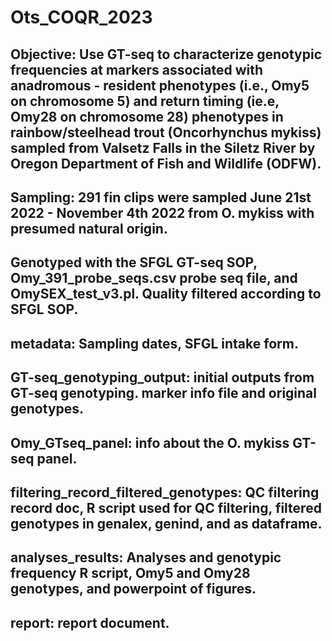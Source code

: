 # Ots_COQR_2023
## Objective: Use GT-seq to characterize genotypic frequencies at markers associated with anadromous - resident phenotypes (i.e., Omy5 on chromosome 5) and return timing (ie.e, Omy28 on chromosome 28) phenotypes in rainbow/steelhead trout (Oncorhynchus mykiss) sampled from Valsetz Falls in the Siletz River by Oregon Department of Fish and Wildlife (ODFW).
## Sampling: 291 fin clips were sampled June 21st 2022 - November 4th 2022 from O. mykiss with presumed natural origin.
## Genotyped with the SFGL GT-seq SOP, Omy_391_probe_seqs.csv probe seq file, and OmySEX_test_v3.pl. Quality filtered according to SFGL SOP.
## metadata: Sampling dates, SFGL intake form.
## GT-seq_genotyping_output: initial outputs from GT-seq genotyping. marker info file and original genotypes.
## Omy_GTseq_panel: info about the O. mykiss GT-seq panel.
## filtering_record_filtered_genotypes: QC filtering record doc, R script used for QC filtering, filtered genotypes in genalex, genind, and as dataframe.
## analyses_results: Analyses and genotypic frequency R script, Omy5 and Omy28 genotypes, and powerpoint of figures.
## report: report document.
